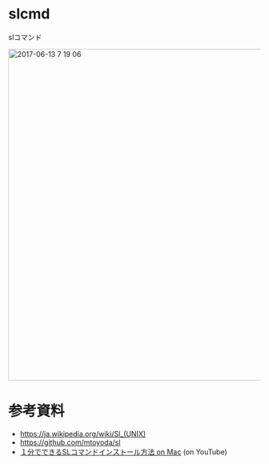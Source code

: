 # slcmd
slコマンド

<img width="662" alt="2017-06-13 7 19 06" src="https://user-images.githubusercontent.com/416977/27057786-a15ceb98-5008-11e7-9d7d-b7cc996fb8bc.png">


# 参考資料
* https://ja.wikipedia.org/wiki/Sl_(UNIX)
* https://github.com/mtoyoda/sl
* [１分でできるSLコマンドインストール方法 on Mac](https://youtu.be/AKjPFW6eahI) (on YouTube)
